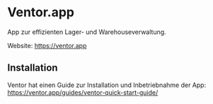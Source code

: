 # Ventor.app

App zur effizienten Lager- und Warehouseverwaltung.

Website: <https://ventor.app>

## Installation

Ventor hat einen Guide zur Installation und Inbetriebnahme der App: <https://ventor.app/guides/ventor-quick-start-guide/>